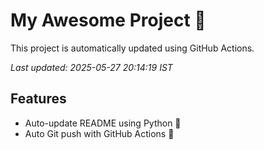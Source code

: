 # My Awesome Project 🚀

This project is automatically updated using GitHub Actions.

_Last updated: 2025-05-27 20:14:19 IST_

## Features
- Auto-update README using Python 🐍
- Auto Git push with GitHub Actions 🤖
